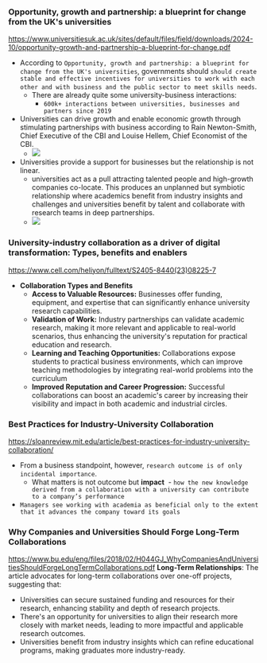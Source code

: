 ### Opportunity, growth and partnership: a blueprint for change from the UK's universities 
https://www.universitiesuk.ac.uk/sites/default/files/field/downloads/2024-10/opportunity-growth-and-partnership-a-blueprint-for-change.pdf
- According to `Opportunity, growth and partnership: a blueprint for change from the UK's universities`, governments should `should create stable and effective incentives for universities to work with each other and with business and the public sector to meet skills needs`.
	- There are already quite some university-business interactions:
		- `600k+ interactions between universities, businesses and partners since 2019`
- Universities can drive growth and enable economic growth through stimulating partnerships with business according to Rain Newton-Smith, Chief Executive of the CBI and Louise Hellem, Chief Economist of the CBI. 
	- ![](Pasted%20image%2020241126123123.png)
- Universities provide a support for businesses but the relationship is not linear. 
	- universities act as a pull attracting talented people and high-growth companies co-locate. This produces an unplanned but symbiotic relationship where academics benefit from industry insights and challenges and universities benefit by talent and collaborate with research teams in deep partnerships.
	- ![](Pasted%20image%2020241126125107.png)

### University-industry collaboration as a driver of digital transformation: Types, benefits and enablers
https://www.cell.com/heliyon/fulltext/S2405-8440(23)08225-7
- **Collaboration Types and Benefits**
	- **Access to Valuable Resources:** Businesses offer funding, equipment, and expertise that can significantly enhance university research capabilities.
	- **Validation of Work:** Industry partnerships can validate academic research, making it more relevant and applicable to real-world scenarios, thus enhancing the university's reputation for practical education and research.
	- **Learning and Teaching Opportunities:** Collaborations expose students to practical business environments, which can improve teaching methodologies by integrating real-world problems into the curriculum
	- **Improved Reputation and Career Progression:** Successful collaborations can boost an academic's career by increasing their visibility and impact in both academic and industrial circles.

### Best Practices for Industry-University Collaboration
https://sloanreview.mit.edu/article/best-practices-for-industry-university-collaboration/
- From a business standpoint, however, `research outcome is of only incidental importance`.
	- What matters is not outcome but **impact**  - `how the new knowledge derived from a collaboration with a university can contribute to a company’s performance`
- `Managers see working with academia as beneficial only to the extent that it advances the company toward its goals`



### Why Companies and Universities Should Forge Long-Term Collaborations
https://www.bu.edu/eng/files/2018/02/H044GJ_WhyCompaniesAndUniversitiesShouldForgeLongTermCollaborations.pdf
**Long-Term Relationships**: The article advocates for long-term collaborations over one-off projects, suggesting that:
- Universities can secure sustained funding and resources for their research, enhancing stability and depth of research projects.
- There's an opportunity for universities to align their research more closely with market needs, leading to more impactful and applicable research outcomes.
- Universities benefit from industry insights which can refine educational programs, making graduates more industry-ready.
